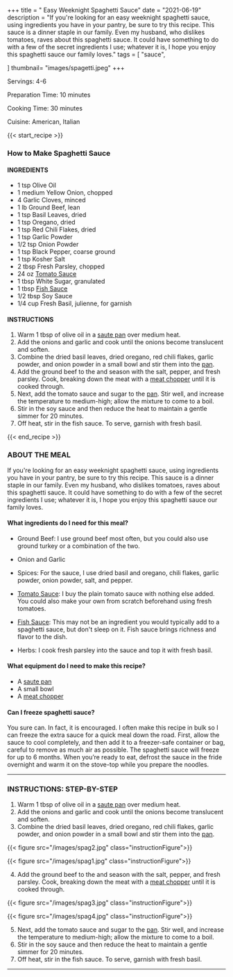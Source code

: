 +++
title = " Easy Weeknight Spaghetti Sauce"
date = "2021-06-19"
description = "If you're looking for an easy weeknight spaghetti sauce, using ingredients you have in your pantry, be sure to try this recipe. This sauce is a dinner staple in our family. Even my husband, who dislikes tomatoes, raves about this spaghetti sauce. It could have something to do with a few of the secret ingredients I use; whatever it is, I hope you enjoy this spaghetti sauce our family loves."
tags = [
    "sauce",
   
]
thumbnail= "images/spagetti.jpeg"
+++

Servings: 4-6 <!--more-->

Preparation Time: 10 minutes 

Cooking Time: 30 minutes

Cuisine: American, Italian

{{< start_recipe >}}

### How to Make Spaghetti Sauce 

#### INGREDIENTS 

* 1 tsp Olive Oil 
* 1 medium Yellow Onion, chopped 
* 4 Garlic Cloves, minced 
* 1 lb Ground Beef, lean
* 1 tsp Basil Leaves, dried 
* 1 tsp Oregano, dried 
* 1 tsp Red Chili Flakes, dried 
* 1 tsp Garlic Powder 
* 1/2 tsp Onion Powder 
* 1 tsp Black Pepper, coarse ground 
* 1 tsp Kosher Salt 
* 2 tbsp Fresh Parsley, chopped 
* 24 oz [Tomato Sauce](https://amzn.to/3xLODRC) 
* 1 tbsp White Sugar, granulated  
* 1 tbsp [Fish Sauce](https://amzn.to/3occMh8)
* 1/2 tbsp Soy Sauce 
* 1/4 cup Fresh Basil, julienne, for garnish 

#### INSTRUCTIONS

1. Warm 1 tbsp of olive oil in a [saute pan](https://amzn.to/3gFYnWP) over medium heat. 
2. Add the onions and garlic and cook until the onions become translucent and soften. 
3. Combine the dried basil leaves, dried oregano, red chili flakes, garlic powder, and onion powder in a small bowl and stir them into the [pan](https://amzn.to/3gFYnWP). 
4. Add the ground beef to the and season with the salt, pepper, and fresh parsley. Cook, breaking down the meat with a [meat chopper](https://amzn.to/2TLab0X) until it is cooked through. 
5. Next, add the tomato sauce and sugar to the [pan](https://amzn.to/3gFYnWP). Stir well, and increase the temperature to medium-high; allow the mixture to come to a boil.
6. Stir in the soy sauce and then reduce the heat to maintain a gentle simmer for 20 minutes. 
7. Off heat, stir in the fish sauce. To serve, garnish with fresh basil. 

{{< end_recipe >}}

### ABOUT THE MEAL

If you're looking for an easy weeknight spaghetti sauce, using ingredients you have in your pantry, be sure to try this recipe. This sauce is a dinner staple in our family. Even my husband, who dislikes tomatoes, raves about this spaghetti sauce. It could have something to do with a few of the secret ingredients I use; whatever it is, I hope you enjoy this spaghetti sauce our family loves. 

#### What ingredients do I need for this meal?

* Ground Beef: I use ground beef most often, but you could also use ground turkey or a combination of the two. 

* Onion and Garlic 

* Spices: For the sauce, I use dried basil and oregano, chili flakes, garlic powder, onion powder, salt, and pepper. 

* [Tomato Sauce](https://amzn.to/3xLODRC): I buy the plain tomato sauce with nothing else added. You could also make your own from scratch beforehand using fresh tomatoes. 

* [Fish Sauce](https://amzn.to/3occMh8): This may not be an ingredient you would typically add to a spaghetti sauce, but don't sleep on it. Fish sauce brings richness and flavor to the dish. 

* Herbs: I cook fresh parsley into the sauce and top it with fresh basil. 

#### What equipment do I need to make this recipe?

* A [saute pan](https://amzn.to/3gFYnWP) 
* A small bowl 
* A [meat chopper](https://amzn.to/2TLab0X)

#### Can I freeze spaghetti sauce?

You sure can. In fact, it is encouraged. I often make this recipe in bulk so I can freeze the extra sauce for a quick meal down the road. First, allow the sauce to cool completely, and then add it to a freezer-safe container or bag, careful to remove as much air as possible. The spaghetti sauce will freeze for up to 6 months. When you’re ready to eat, defrost the sauce in the fride overnight and warm it on the stove-top while you prepare the noodles. 

---- 

### INSTRUCTIONS: STEP-BY-STEP 

1. Warm 1 tbsp of olive oil in a [saute pan](https://amzn.to/3gFYnWP) over medium heat. 
2. Add the onions and garlic and cook until the onions become translucent and soften. 
3. Combine the dried basil leaves, dried oregano, red chili flakes, garlic powder, and onion powder in a small bowl and stir them into the [pan](https://amzn.to/3gFYnWP).  

{{< figure src="/images/spag2.jpg" class="instructionFigure">}}

{{< figure src="/images/spag1.jpg" class="instructionFigure">}}

4. Add the ground beef to the and season with the salt, pepper, and fresh parsley. Cook, breaking down the meat with a [meat chopper](https://amzn.to/2TLab0X) until it is cooked through. 

{{< figure src="/images/spag3.jpg" class="instructionFigure">}}

{{< figure src="/images/spag4.jpg" class="instructionFigure">}}

5. Next, add the tomato sauce and sugar to the [pan](https://amzn.to/3gFYnWP). Stir well, and increase the temperature to medium-high; allow the mixture to come to a boil.
6. Stir in the soy sauce and then reduce the heat to maintain a gentle simmer for 20 minutes. 
7. Off heat, stir in the fish sauce. To serve, garnish with fresh basil.

----
